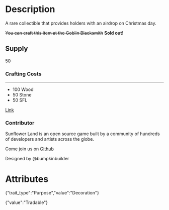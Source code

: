 # Description

A rare collectible that provides holders with an airdrop on Christmas day.

~~You can craft this item at the Goblin Blacksmith~~ **Sold out!**

## Supply

50

### Crafting Costs

---

- 100 Wood
- 50 Stone
- 50 SFL

[Link](https://docs.sunflower-land.com/player-guides/rare-and-limited-items#boosts)

### Contributor

Sunflower Land is an open source game built by a community of hundreds of developers and artists across the globe.

Come join us on [Github](https://github.com/sunflower-land/sunflower-land)

Designed by @bumpkinbuilder

# Attributes

{"trait_type":"Purpose","value":"Decoration"}

{"value":"Tradable"}
